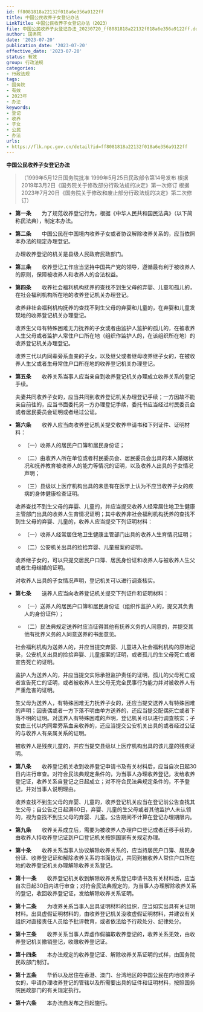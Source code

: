 ```yaml
---
id: ff8081818a22132f018a6e356a9122ff
title: 中国公民收养子女登记办法
LinkTitle: 中国公民收养子女登记办法（2023）
file: 中国公民收养子女登记办法_20230720_ff8081818a22132f018a6e356a9122ff.docx
author: 国务院
date: '2023-07-20'
publication_date: '2023-07-20'
effective_date: '2023-07-20'
status: 有效
group: 行政法规
categories:
- 行政法规
tags:
- 国务院
- 有效
- 2023年
- 办法
keywords:
- 登记
- 收养
- 子女
- 公民
- 办法
urls:
- https://flk.npc.gov.cn/detail?id=ff8081818a22132f018a6e356a9122ff
---
```


**中国公民收养子女登记办法**

> （1999年5月12日国务院批准 1999年5月25日民政部令第14号发布 根据2019年3月2日《国务院关于修改部分行政法规的决定》第一次修订 根据2023年7月20日《国务院关于修改和废止部分行政法规的决定》第二次修订）

- **第一条**　　为了规范收养登记行为，根据《中华人民共和国民法典》（以下简称民法典），制定本办法。

- **第二条**　　中国公民在中国境内收养子女或者协议解除收养关系的，应当依照本办法的规定办理登记。

  办理收养登记的机关是县级人民政府民政部门。

- **第三条**　　收养登记工作应当坚持中国共产党的领导，遵循最有利于被收养人的原则，保障被收养人和收养人的合法权益。

- **第四条**　　收养社会福利机构抚养的查找不到生父母的弃婴、儿童和孤儿的，在社会福利机构所在地的收养登记机关办理登记。

  收养非社会福利机构抚养的查找不到生父母的弃婴和儿童的，在弃婴和儿童发现地的收养登记机关办理登记。

  收养生父母有特殊困难无力抚养的子女或者由监护人监护的孤儿的，在被收养人生父母或者监护人常住户口所在地（组织作监护人的，在该组织所在地）的收养登记机关办理登记。

  收养三代以内同辈旁系血亲的子女，以及继父或者继母收养继子女的，在被收养人生父或者生母常住户口所在地的收养登记机关办理登记。

- **第五条**　　收养关系当事人应当亲自到收养登记机关办理成立收养关系的登记手续。

  夫妻共同收养子女的，应当共同到收养登记机关办理登记手续；一方因故不能亲自前往的，应当书面委托另一方办理登记手续，委托书应当经过村民委员会或者居民委员会证明或者经过公证。

- **第六条**　　收养人应当向收养登记机关提交收养申请书和下列证件、证明材料：

  - （一）收养人的居民户口簿和居民身份证；

  - （二）由收养人所在单位或者村民委员会、居民委员会出具的本人婚姻状况和抚养教育被收养人的能力等情况的证明，以及收养人出具的子女情况声明；

  - （三）县级以上医疗机构出具的未患有在医学上认为不应当收养子女的疾病的身体健康检查证明。

  收养查找不到生父母的弃婴、儿童的，并应当提交收养人经常居住地卫生健康主管部门出具的收养人生育情况证明；其中收养非社会福利机构抚养的查找不到生父母的弃婴、儿童的，收养人应当提交下列证明材料：

  - （一）收养人经常居住地卫生健康主管部门出具的收养人生育情况证明；

  - （二）公安机关出具的捡拾弃婴、儿童报案的证明。

  收养继子女的，可以只提交居民户口簿、居民身份证和收养人与被收养人生父或者生母结婚的证明。

  对收养人出具的子女情况声明，登记机关可以进行调查核实。

- **第七条**　　送养人应当向收养登记机关提交下列证件和证明材料：

  - （一）送养人的居民户口簿和居民身份证（组织作监护人的，提交其负责人的身份证件）；

  - （二）民法典规定送养时应当征得其他有抚养义务的人同意的，并提交其他有抚养义务的人同意送养的书面意见。

  社会福利机构为送养人的，并应当提交弃婴、儿童进入社会福利机构的原始记录，公安机关出具的捡拾弃婴、儿童报案的证明，或者孤儿的生父母死亡或者宣告死亡的证明。

  监护人为送养人的，并应当提交实际承担监护责任的证明，孤儿的父母死亡或者宣告死亡的证明，或者被收养人生父母无完全民事行为能力并对被收养人有严重危害的证明。

  生父母为送养人，有特殊困难无力抚养子女的，还应当提交送养人有特殊困难的声明；因丧偶或者一方下落不明由单方送养的，还应当提交配偶死亡或者下落不明的证明。对送养人有特殊困难的声明，登记机关可以进行调查核实；子女由三代以内同辈旁系血亲收养的，还应当提交公安机关出具的或者经过公证的与收养人有亲属关系的证明。

  被收养人是残疾儿童的，并应当提交县级以上医疗机构出具的该儿童的残疾证明。

- **第八条**　　收养登记机关收到收养登记申请书及有关材料后，应当自次日起30日内进行审查。对符合民法典规定条件的，为当事人办理收养登记，发给收养登记证，收养关系自登记之日起成立；对不符合民法典规定条件的，不予登记，并对当事人说明理由。

  收养查找不到生父母的弃婴、儿童的，收养登记机关应当在登记前公告查找其生父母；自公告之日起满60日，弃婴、儿童的生父母或者其他监护人未认领的，视为查找不到生父母的弃婴、儿童。公告期间不计算在登记办理期限内。

- **第九条**　　收养关系成立后，需要为被收养人办理户口登记或者迁移手续的，由收养人持收养登记证到户口登记机关按照国家有关规定办理。

- **第十条**　　收养关系当事人协议解除收养关系的，应当持居民户口簿、居民身份证、收养登记证和解除收养关系的书面协议，共同到被收养人常住户口所在地的收养登记机关办理解除收养关系登记。

- **第十一条**　　收养登记机关收到解除收养关系登记申请书及有关材料后，应当自次日起30日内进行审查；对符合民法典规定的，为当事人办理解除收养关系的登记，收回收养登记证，发给解除收养关系证明。

- **第十二条**　　为收养关系当事人出具证明材料的组织，应当如实出具有关证明材料。出具虚假证明材料的，由收养登记机关没收虚假证明材料，并建议有关组织对直接责任人员给予批评教育，或者依法给予行政处分、纪律处分。

- **第十三条**　　收养关系当事人弄虚作假骗取收养登记的，收养关系无效，由收养登记机关撤销登记，收缴收养登记证。

- **第十四条**　　本办法规定的收养登记证、解除收养关系证明的式样，由国务院民政部门制订。

- **第十五条**　　华侨以及居住在香港、澳门、台湾地区的中国公民在内地收养子女的，申请办理收养登记的管辖以及所需要出具的证件和证明材料，按照国务院民政部门的有关规定执行。

- **第十六条**　　本办法自发布之日起施行。
